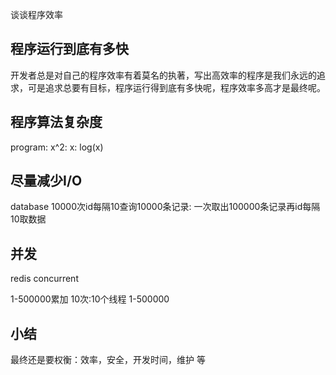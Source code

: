 谈谈程序效率

程序运行到底有多快
---
开发者总是对自己的程序效率有着莫名的执著，写出高效率的程序是我们永远的追求，可是追求总要有目标，程序运行得到底有多快呢，程序效率多高才是最终呢。

程序算法复杂度
---

program: x^2: x: log(x)

尽量减少I/O
---

database 10000次id每隔10查询10000条记录: 一次取出100000条记录再id每隔10取数据

并发
---

redis concurrent

1-500000累加 10次:10个线程 1-500000

小结
---

最终还是要权衡：效率，安全，开发时间，维护 等